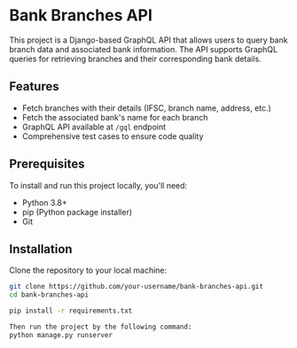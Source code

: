 # Bank Branches API

This project is a Django-based GraphQL API that allows users to query bank branch data and associated bank information. The API supports GraphQL queries for retrieving branches and their corresponding bank details.

## Features
- Fetch branches with their details (IFSC, branch name, address, etc.)
- Fetch the associated bank's name for each branch
- GraphQL API available at `/gql` endpoint
- Comprehensive test cases to ensure code quality

## Prerequisites
To install and run this project locally, you'll need:

- Python 3.8+
- pip (Python package installer)
- Git

## Installation

Clone the repository to your local machine:
```bash
git clone https://github.com/your-username/bank-branches-api.git
cd bank-branches-api

pip install -r requirements.txt

Then run the project by the following command:
python manage.py runserver
